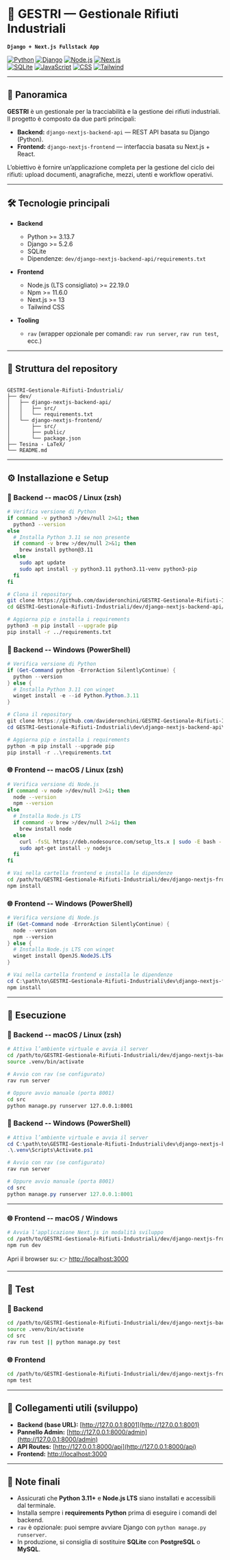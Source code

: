 # 🦺 GESTRI — Gestionale Rifiuti Industriali
**`Django + Next.js Fullstack App`**

[![Python](https://img.shields.io/badge/python-3.11%2B-blue)](https://www.python.org/) 
[![Django](https://img.shields.io/badge/framework-Django-green)](https://www.djangoproject.com/) 
[![Node.js](https://img.shields.io/badge/Node.js-339933?style=flat-square&logo=node.js&logoColor=white)](https://nodejs.org/)
[![Next.js](https://img.shields.io/badge/framework-Next.js-orange)](https://nextjs.org/)  
[![SQLite](https://img.shields.io/badge/database-SQLite-lightgrey)](https://www.sqlite.org/) 
[![JavaScript](https://img.shields.io/badge/lang-JavaScript-yellow)](https://developer.mozilla.org/docs/Web/JavaScript) 
[![CSS](https://img.shields.io/badge/lang-CSS-blue)](https://developer.mozilla.org/docs/Web/CSS) 
[![Tailwind](https://img.shields.io/badge/framework-Tailwind-blueviolet)](https://tailwindcss.com/)

---

## 🎯 Panoramica

**GESTRI** è un gestionale per la tracciabilità e la gestione dei rifiuti industriali.  
Il progetto è composto da due parti principali:

- **Backend:** `django-nextjs-backend-api` — REST API basata su Django (Python).  
- **Frontend:** `django-nextjs-frontend` — interfaccia basata su Next.js + React.

L’obiettivo è fornire un’applicazione completa per la gestione del ciclo dei rifiuti: upload documenti, anagrafiche, mezzi, utenti e workflow operativi.

---

## 🛠️ Tecnologie principali

- **Backend**
  - Python >= 3.13.7
  - Django >= 5.2.6
  - SQLite
  - Dipendenze: `dev/django-nextjs-backend-api/requirements.txt`

- **Frontend**
  - Node.js (LTS consigliato) >= 22.19.0
  - Npm >= 11.6.0
  - Next.js >= 13
  - Tailwind CSS

- **Tooling**
  - `rav` (wrapper opzionale per comandi: `rav run server`, `rav run test`, ecc.)

---

## 📁 Struttura del repository

```

GESTRI-Gestionale-Rifiuti-Industriali/
├── dev/
│   ├── django-nextjs-backend-api/
│   │   ├── src/
│   │   └── requirements.txt
│   └── django-nextjs-frontend/
│       ├── src/
│       ├── public/
│       └── package.json
├── Tesina - LaTeX/
└── README.md

````

---

## ⚙️ Installazione e Setup

### 🐍 Backend -- macOS / Linux (zsh)

```bash
# Verifica versione di Python
if command -v python3 >/dev/null 2>&1; then
  python3 --version
else
  # Installa Python 3.11 se non presente
  if command -v brew >/dev/null 2>&1; then
    brew install python@3.11
  else
    sudo apt update
    sudo apt install -y python3.11 python3.11-venv python3-pip
  fi
fi

# Clona il repository
git clone https://github.com/davideronchini/GESTRI-Gestionale-Rifiuti-Industriali.git
cd GESTRI-Gestionale-Rifiuti-Industriali/dev/django-nextjs-backend-api/src

# Aggiorna pip e installa i requirements
python3 -m pip install --upgrade pip
pip install -r ../requirements.txt
````

### 🐍 Backend -- Windows (PowerShell)

```powershell
# Verifica versione di Python
if (Get-Command python -ErrorAction SilentlyContinue) {
  python --version
} else {
  # Installa Python 3.11 con winget
  winget install -e --id Python.Python.3.11
}

# Clona il repository
git clone https://github.com/davideronchini/GESTRI-Gestionale-Rifiuti-Industriali.git
cd GESTRI-Gestionale-Rifiuti-Industriali\dev\django-nextjs-backend-api\src

# Aggiorna pip e installa i requirements
python -m pip install --upgrade pip
pip install -r ..\requirements.txt
```

### 🌐 Frontend -- macOS / Linux (zsh)

```bash
# Verifica versione di Node.js
if command -v node >/dev/null 2>&1; then
  node --version
  npm --version
else
  # Installa Node.js LTS
  if command -v brew >/dev/null 2>&1; then
    brew install node
  else
    curl -fsSL https://deb.nodesource.com/setup_lts.x | sudo -E bash -
    sudo apt-get install -y nodejs
  fi
fi

# Vai nella cartella frontend e installa le dipendenze
cd /path/to/GESTRI-Gestionale-Rifiuti-Industriali/dev/django-nextjs-frontend
npm install
```

### 🌐 Frontend -- Windows (PowerShell)

```powershell
# Verifica versione di Node.js
if (Get-Command node -ErrorAction SilentlyContinue) {
  node --version
  npm --version
} else {
  # Installa Node.js LTS con winget
  winget install OpenJS.NodeJS.LTS
}

# Vai nella cartella frontend e installa le dipendenze
cd C:\path\to\GESTRI-Gestionale-Rifiuti-Industriali\dev\django-nextjs-frontend
npm install
```

---

## 🚀 Esecuzione

### 🐍 Backend -- macOS / Linux (zsh)

```bash
# Attiva l’ambiente virtuale e avvia il server
cd /path/to/GESTRI-Gestionale-Rifiuti-Industriali/dev/django-nextjs-backend-api
source .venv/bin/activate

# Avvio con rav (se configurato)
rav run server

# Oppure avvio manuale (porta 8001)
cd src
python manage.py runserver 127.0.0.1:8001
```

### 🐍 Backend -- Windows (PowerShell)

```powershell
# Attiva l’ambiente virtuale e avvia il server
cd C:\path\to\GESTRI-Gestionale-Rifiuti-Industriali\dev\django-nextjs-backend-api
.\.venv\Scripts\Activate.ps1

# Avvio con rav (se configurato)
rav run server

# Oppure avvio manuale (porta 8001)
cd src
python manage.py runserver 127.0.0.1:8001
```

---

### 🌐 Frontend -- macOS / Windows

```bash
# Avvia l’applicazione Next.js in modalità sviluppo
cd /path/to/GESTRI-Gestionale-Rifiuti-Industriali/dev/django-nextjs-frontend
npm run dev
```

Apri il browser su:
👉 [http://localhost:3000](http://localhost:3000)

---

## 🧪 Test

### 🐍 Backend

```bash
cd /path/to/GESTRI-Gestionale-Rifiuti-Industriali/dev/django-nextjs-backend-api
source .venv/bin/activate
cd src
rav run test || python manage.py test
```

### 🌐 Frontend

```bash
cd /path/to/GESTRI-Gestionale-Rifiuti-Industriali/dev/django-nextjs-frontend
npm test
```

---

## 🔗 Collegamenti utili (sviluppo)

* **Backend (base URL):** [http://127.0.0.1:8001](http://127.0.0.1:8001)
* **Pannello Admin:** [http://127.0.0.1:8000/admin](http://127.0.0.1:8000/admin)
* **API Routes:** [http://127.0.0.1:8000/api](http://127.0.0.1:8000/api)
* **Frontend:** [http://localhost:3000](http://localhost:3000)

---

## 📎 Note finali

* Assicurati che **Python 3.11+** e **Node.js LTS** siano installati e accessibili dal terminale.
* Installa sempre i **requirements Python** prima di eseguire i comandi del backend.
* `rav` è opzionale: puoi sempre avviare Django con `python manage.py runserver`.
* In produzione, si consiglia di sostituire **SQLite** con **PostgreSQL** o **MySQL**.

```
